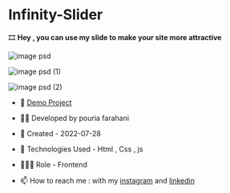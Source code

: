 # Infinity-Slider

🎞 **Hey , you can use my slide to make your site more attractive**

![image psd](https://user-images.githubusercontent.com/109727844/200142228-549b913b-d6c9-4893-a22e-bd29627b35d5.jpg)

![image psd (1)](https://user-images.githubusercontent.com/109727844/200142311-1e72a59b-d009-49e2-b30d-058183955678.jpg)

![image psd (2)](https://user-images.githubusercontent.com/109727844/200142379-ade343af-1630-416b-96ef-112a047587c8.jpg)


- 🔗 [Demo Project](https://pouria-farahani-developer.github.io/SITE-TEMPLATE-GAME-ESPORT/)

- 👨‍💻 Developed by pouria farahani

- 📆 Created - 2022-07-28

- 🤖 Technologies Used - Html , Css , js

- 🕵🏻‍♀️ Role - Frontend

- 📫 How to reach me : with my [instagram](https://www.instagram.com/pouria_farahani_developer) and [linkedin](https://www.linkedin.com/in/pouria-farahani-developer)

